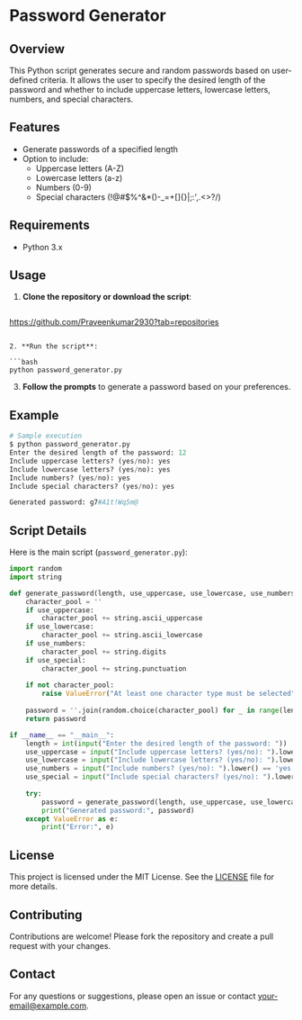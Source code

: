 # Password Generator

## Overview

This Python script generates secure and random passwords based on user-defined criteria. It allows the user to specify the desired length of the password and whether to include uppercase letters, lowercase letters, numbers, and special characters.

## Features

- Generate passwords of a specified length
- Option to include:
  - Uppercase letters (A-Z)
  - Lowercase letters (a-z)
  - Numbers (0-9)
  - Special characters (!@#$%^&*()-_=+[]{}|;:',.<>?/)

## Requirements

- Python 3.x

## Usage

1. **Clone the repository or download the script**:

   ```bash
  https://github.com/Praveenkumar2930?tab=repositories
   ```

2. **Run the script**:

   ```bash
   python password_generator.py
   ```

3. **Follow the prompts** to generate a password based on your preferences.

## Example

```python
# Sample execution
$ python password_generator.py
Enter the desired length of the password: 12
Include uppercase letters? (yes/no): yes
Include lowercase letters? (yes/no): yes
Include numbers? (yes/no): yes
Include special characters? (yes/no): yes

Generated password: g7#A1t!Wq5m@
```

## Script Details

Here is the main script (`password_generator.py`):

```python
import random
import string

def generate_password(length, use_uppercase, use_lowercase, use_numbers, use_special):
    character_pool = ''
    if use_uppercase:
        character_pool += string.ascii_uppercase
    if use_lowercase:
        character_pool += string.ascii_lowercase
    if use_numbers:
        character_pool += string.digits
    if use_special:
        character_pool += string.punctuation
    
    if not character_pool:
        raise ValueError("At least one character type must be selected")
    
    password = ''.join(random.choice(character_pool) for _ in range(length))
    return password

if __name__ == "__main__":
    length = int(input("Enter the desired length of the password: "))
    use_uppercase = input("Include uppercase letters? (yes/no): ").lower() == 'yes'
    use_lowercase = input("Include lowercase letters? (yes/no): ").lower() == 'yes'
    use_numbers = input("Include numbers? (yes/no): ").lower() == 'yes'
    use_special = input("Include special characters? (yes/no): ").lower() == 'yes'
    
    try:
        password = generate_password(length, use_uppercase, use_lowercase, use_numbers, use_special)
        print("Generated password:", password)
    except ValueError as e:
        print("Error:", e)
```

## License

This project is licensed under the MIT License. See the [LICENSE](LICENSE) file for more details.

## Contributing

Contributions are welcome! Please fork the repository and create a pull request with your changes.

## Contact

For any questions or suggestions, please open an issue or contact [your-email@example.com](mailto:your-praveenkumaru101@gmail.com).
